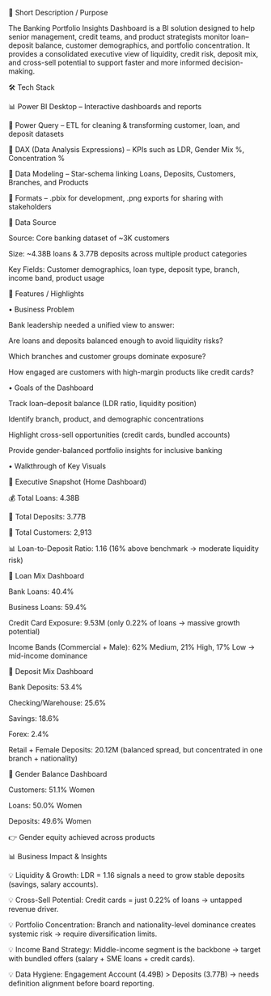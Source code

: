 🎯 Short Description / Purpose

The Banking Portfolio Insights Dashboard is a BI solution designed to help senior management, credit teams, and product strategists monitor loan–deposit balance, customer demographics, and portfolio concentration. It provides a consolidated executive view of liquidity, credit risk, deposit mix, and cross-sell potential to support faster and more informed decision-making.


🛠 Tech Stack

📊 Power BI Desktop – Interactive dashboards and reports

📂 Power Query – ETL for cleaning & transforming customer, loan, and deposit datasets

🧮 DAX (Data Analysis Expressions) – KPIs such as LDR, Gender Mix %, Concentration %

📝 Data Modeling – Star-schema linking Loans, Deposits, Customers, Branches, and Products

📁 Formats – .pbix for development, .png exports for sharing with stakeholders



📑 Data Source

Source: Core banking dataset of ~3K customers

Size: ~4.38B loans & 3.77B deposits across multiple product categories


Key Fields: Customer demographics, loan type, deposit type, branch, income band, product usage


🌟 Features / Highlights

• Business Problem

Bank leadership needed a unified view to answer:

Are loans and deposits balanced enough to avoid liquidity risks?

Which branches and customer groups dominate exposure?

How engaged are customers with high-margin products like credit cards?


• Goals of the Dashboard

Track loan–deposit balance (LDR ratio, liquidity position)

Identify branch, product, and demographic concentrations

Highlight cross-sell opportunities (credit cards, bundled accounts)

Provide gender-balanced portfolio insights for inclusive banking


• Walkthrough of Key Visuals

📍 Executive Snapshot (Home Dashboard)

💰 Total Loans: 4.38B

🏦 Total Deposits: 3.77B

👥 Total Customers: 2,913

📊 Loan-to-Deposit Ratio: 1.16 (16% above benchmark → moderate liquidity risk)


📍 Loan Mix Dashboard

Bank Loans: 40.4%

Business Loans: 59.4%

Credit Card Exposure: 9.53M (only 0.22% of loans → massive growth potential)

Income Bands (Commercial + Male): 62% Medium, 21% High, 17% Low → mid-income dominance


📍 Deposit Mix Dashboard

Bank Deposits: 53.4%

Checking/Warehouse: 25.6%

Savings: 18.6%

Forex: 2.4%

Retail + Female Deposits: 20.12M (balanced spread, but concentrated in one branch + nationality)


📍 Gender Balance Dashboard

Customers: 51.1% Women

Loans: 50.0% Women

Deposits: 49.6% Women

👉 Gender equity achieved across products



📊 Business Impact & Insights


💡 Liquidity & Growth: LDR = 1.16 signals a need to grow stable deposits (savings, salary accounts).

💡 Cross-Sell Potential: Credit cards = just 0.22% of loans → untapped revenue driver.

💡 Portfolio Concentration: Branch and nationality-level dominance creates systemic risk → require diversification limits.

💡 Income Band Strategy: Middle-income segment is the backbone → target with bundled offers (salary + SME loans + credit cards).

💡 Data Hygiene: Engagement Account (4.49B) > Deposits (3.77B) → needs definition alignment before board reporting.
